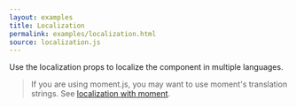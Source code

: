 ```yaml
---
layout: examples
title: Localization
permalink: examples/localization.html
source: localization.js
---
```


Use the localization props to localize the component in multiple languages. 

> If you are using moment.js, you may want to use moment's translation strings. See [localization with moment](../docs/localization-moment.md).